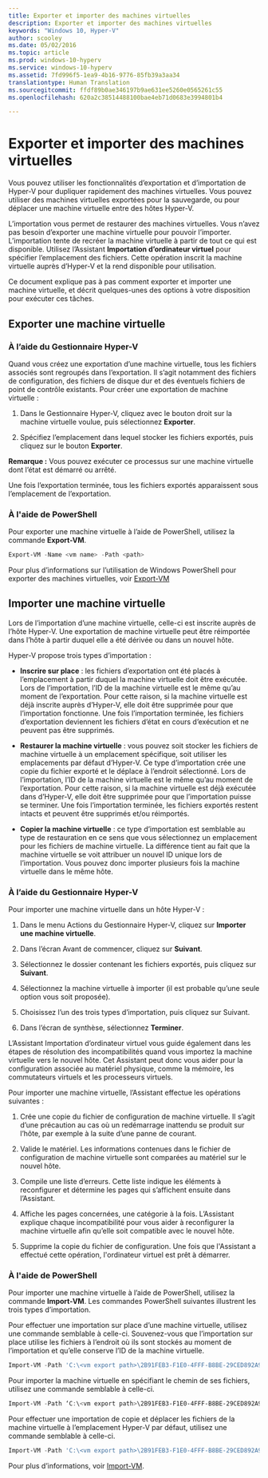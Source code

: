 ```yaml
---
title: Exporter et importer des machines virtuelles
description: Exporter et importer des machines virtuelles
keywords: "Windows 10, Hyper-V"
author: scooley
ms.date: 05/02/2016
ms.topic: article
ms.prod: windows-10-hyperv
ms.service: windows-10-hyperv
ms.assetid: 7fd996f5-1ea9-4b16-9776-85fb39a3aa34
translationtype: Human Translation
ms.sourcegitcommit: ffdf89b0ae346197b9ae631ee5260e0565261c55
ms.openlocfilehash: 620a2c38514488100bae4eb71d0683e3994801b4

---
```


# Exporter et importer des machines virtuelles

Vous pouvez utiliser les fonctionnalités d’exportation et d’importation de Hyper-V pour dupliquer rapidement des machines virtuelles.  Vous pouvez utiliser des machines virtuelles exportées pour la sauvegarde, ou pour déplacer une machine virtuelle entre des hôtes Hyper-V.  

L’importation vous permet de restaurer des machines virtuelles.  Vous n’avez pas besoin d’exporter une machine virtuelle pour pouvoir l’importer. L’importation tente de recréer la machine virtuelle à partir de tout ce qui est disponible.  Utilisez l’Assistant **Importation d’ordinateur virtuel** pour spécifier l’emplacement des fichiers. Cette opération inscrit la machine virtuelle auprès d’Hyper-V et la rend disponible pour utilisation.
 
Ce document explique pas à pas comment exporter et importer une machine virtuelle, et décrit quelques-unes des options à votre disposition pour exécuter ces tâches.

## Exporter une machine virtuelle

### À l’aide du Gestionnaire Hyper-V

Quand vous créez une exportation d’une machine virtuelle, tous les fichiers associés sont regroupés dans l’exportation. Il s’agit notamment des fichiers de configuration, des fichiers de disque dur et des éventuels fichiers de point de contrôle existants. Pour créer une exportation de machine virtuelle :

1. Dans le Gestionnaire Hyper-V, cliquez avec le bouton droit sur la machine virtuelle voulue, puis sélectionnez **Exporter**.

2. Spécifiez l’emplacement dans lequel stocker les fichiers exportés, puis cliquez sur le bouton **Exporter**.

**Remarque :** Vous pouvez exécuter ce processus sur une machine virtuelle dont l’état est démarré ou arrêté.

Une fois l’exportation terminée, tous les fichiers exportés apparaissent sous l’emplacement de l’exportation.

### À l'aide de PowerShell

Pour exporter une machine virtuelle à l’aide de PowerShell, utilisez la commande **Export-VM**. 

```powershell
Export-VM -Name <vm name> -Path <path>
```

Pour plus d’informations sur l’utilisation de Windows PowerShell pour exporter des machines virtuelles, voir [Export-VM](https://technet.microsoft.com/library/hh848491.aspx)

## Importer une machine virtuelle 

Lors de l’importation d’une machine virtuelle, celle-ci est inscrite auprès de l’hôte Hyper-V. Une exportation de machine virtuelle peut être réimportée dans l’hôte à partir duquel elle a été dérivée ou dans un nouvel hôte. 

Hyper-V propose trois types d’importation :

- **Inscrire sur place** : les fichiers d’exportation ont été placés à l’emplacement à partir duquel la machine virtuelle doit être exécutée. Lors de l’importation, l’ID de la machine virtuelle est le même qu’au moment de l’exportation. Pour cette raison, si la machine virtuelle est déjà inscrite auprès d’Hyper-V, elle doit être supprimée pour que l’importation fonctionne. Une fois l’importation terminée, les fichiers d’exportation deviennent les fichiers d’état en cours d’exécution et ne peuvent pas être supprimés.

- **Restaurer la machine virtuelle** : vous pouvez soit stocker les fichiers de machine virtuelle à un emplacement spécifique, soit utiliser les emplacements par défaut d’Hyper-V. Ce type d’importation crée une copie du fichier exporté et le déplace à l’endroit sélectionné. Lors de l’importation, l’ID de la machine virtuelle est le même qu’au moment de l’exportation. Pour cette raison, si la machine virtuelle est déjà exécutée dans d’Hyper-V, elle doit être supprimée pour que l’importation puisse se terminer. Une fois l’importation terminée, les fichiers exportés restent intacts et peuvent être supprimés et/ou réimportés.

- **Copier la machine virtuelle** : ce type d’importation est semblable au type de restauration en ce sens que vous sélectionnez un emplacement pour les fichiers de machine virtuelle. La différence tient au fait que la machine virtuelle se voit attribuer un nouvel ID unique lors de l’importation. Vous pouvez donc importer plusieurs fois la machine virtuelle dans le même hôte.


### À l’aide du Gestionnaire Hyper-V

Pour importer une machine virtuelle dans un hôte Hyper-V :

1. Dans le menu Actions du Gestionnaire Hyper-V, cliquez sur **Importer une machine virtuelle**.

2. Dans l’écran Avant de commencer, cliquez sur **Suivant**.

3. Sélectionnez le dossier contenant les fichiers exportés, puis cliquez sur **Suivant**.

4. Sélectionnez la machine virtuelle à importer (il est probable qu’une seule option vous soit proposée).

5. Choisissez l’un des trois types d’importation, puis cliquez sur Suivant. 

6. Dans l’écran de synthèse, sélectionnez **Terminer**.

L’Assistant Importation d’ordinateur virtuel vous guide également dans les étapes de résolution des incompatibilités quand vous importez la machine virtuelle vers le nouvel hôte. Cet Assistant peut donc vous aider pour la configuration associée au matériel physique, comme la mémoire, les commutateurs virtuels et les processeurs virtuels.

Pour importer une machine virtuelle, l’Assistant effectue les opérations suivantes :  
1. Crée une copie du fichier de configuration de machine virtuelle. Il s’agit d’une précaution au cas où un redémarrage inattendu se produit sur l’hôte, par exemple à la suite d’une panne de courant.  

2. Valide le matériel. Les informations contenues dans le fichier de configuration de machine virtuelle sont comparées au matériel sur le nouvel hôte.

3. Compile une liste d’erreurs. Cette liste indique les éléments à reconfigurer et détermine les pages qui s’affichent ensuite dans l’Assistant.

4. Affiche les pages concernées, une catégorie à la fois. L’Assistant explique chaque incompatibilité pour vous aider à reconfigurer la machine virtuelle afin qu’elle soit compatible avec le nouvel hôte.

5. Supprime la copie du fichier de configuration. Une fois que l'Assistant a effectué cette opération, l'ordinateur virtuel est prêt à démarrer.


### À l'aide de PowerShell

Pour importer une machine virtuelle à l’aide de PowerShell, utilisez la commande **Import-VM**.  Les commandes PowerShell suivantes illustrent les trois types d’importation.

Pour effectuer une importation sur place d’une machine virtuelle, utilisez une commande semblable à celle-ci. Souvenez-vous que l’importation sur place utilise les fichiers à l’endroit où ils sont stockés au moment de l’importation et qu’elle conserve l’ID de la machine virtuelle.

```powershell
Import-VM -Path 'C:\<vm export path>\2B91FEB3-F1E0-4FFF-B8BE-29CED892A95A.vmcx' 
```

Pour importer la machine virtuelle en spécifiant le chemin de ses fichiers, utilisez une commande semblable à celle-ci.

```powershell
Import-VM -Path ‘C:\<vm export path>\2B91FEB3-F1E0-4FFF-B8BE-29CED892A95A.vmcx' -Copy -VhdDestinationPath 'D:\Virtual Machines\WIN10DOC' -VirtualMachinePath 'D:\Virtual Machines\WIN10DOC'
```

Pour effectuer une importation de copie et déplacer les fichiers de la machine virtuelle à l’emplacement Hyper-V par défaut, utilisez une commande semblable à celle-ci.

``` PowerShell
Import-VM -Path 'C:\<vm export path>\2B91FEB3-F1E0-4FFF-B8BE-29CED892A95A.vmcx' -Copy -GenerateNewId
```

Pour plus d’informations, voir [Import-VM](https://technet.microsoft.com/library/hh848495.aspx).



<!--HONumber=Oct16_HO4-->



